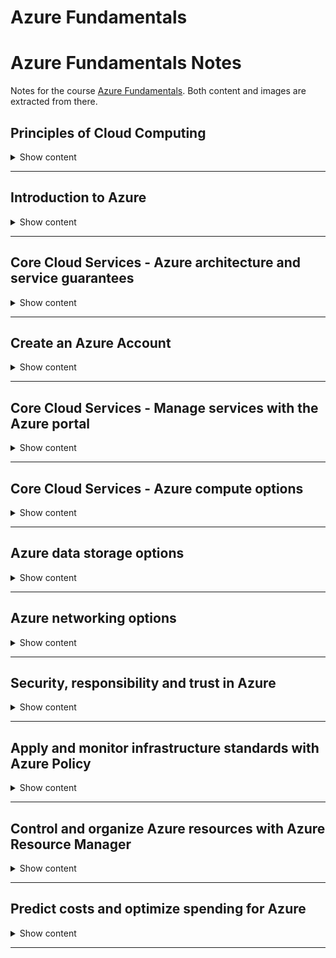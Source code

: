 # Azure Fundamentals

# Azure Fundamentals Notes

Notes for the course [Azure Fundamentals](https://docs.microsoft.com/en-us/learn/paths/azure-fundamentals/). Both content and images are extracted from there.

## Principles of Cloud Computing

<details>
<summary> 
Show content
</summary>
<p>

### Learning Objectives

* Common cloud computing services
* Benefits of cloud computing
* Cloud deployment model

### What is cloud computing?

It's a resource rental based on a pay per use approach, abstracting the hardware from the users.

### Cloud Computing Services

#### Compute Power

It is the processing capability offered by cloud-based servers. Depending on our needs, we can chose among three different options:

* **Virtual Machines (VM)**: You are provided the hardware and the OS, but have to control and maintain the rest of the software. This VM will run on a physical server based on a datacenter and overall resources will be shared with other VMs in an isolated and secure fashion.

* **Containers**: Such as Docker, offer an independent, consistent and isolated execution environment for applications. They do not require any OS - as they just contain the minimum dependencies to run the app - they are easy and fast to spin up, move to a different machine and scale.

* **Serverless Computing**: Is the ability to run an application without creating, configuring nor maintaining a server. By breaking the whole application into smaller pieces, we can define a workflow and a set of triggers to execute the different parts of the application.

As per **pricing**, with VMs and Containers, we pay for as long the server is up, eventhough the application is idle. With Serverless Computing though, you only pay for the processing time of each function.

![img](./assets/principles-of-cloud-computing/vm-vs-container-vs-serverless.png)

#### Storage

If you either need to store a file or use a database, cloud providers offer the possibility to scale the storage as per your needs.

#### Summary

As requirements vary among all the processes and services business needs to offer, cloud computing is a **flexible** and **cost-efficient** solution to both small or big companies.

### Benefits of Cloud Computing

* **Cost-Effective**: with a pay-as-you-go model you don't need to make huge upfronts investments to start offering your services. Moreover, you don't need to manage any kind of infrastructure, freeing people to focus on other tasks.

* **Scalable**: It's easy to increase / decrease the resources used either manually or automatically.
    * *Vertical Scaling* or *scaling up* can be used to increase the power of an existing machine.
    * *Horizontal Scaling* or *scaling out* adds more servers to function together as a unit.

* **Elastic**: Can automatically adapt to workload changes by adding or removing resources.

* **Current**: By removing the need of managing hardware and other IT tasks, you can focus on just building and deploying your apps.

* **Reliable**: As it offers backups, disaster recovery and data replication services to make sure that your data is always safe. If on top you follow redudancy on your architectures you can avoid single points of failure.

* **Global**: With datacenters all over the globe, you can have presence close to your customers and reduce response time.

* **Secure**: Offering policies, technologies and controls.

### Compliance terms and requirements

Cloud providers should also help when complying with regulations and standards such as GDPR.

### Economies of Scale

The ability to do things at a lower cost per unit when operating at a larger scale.

### Capital expenditure (CapEx) versus operational expenditure (OpEx)

* **Capital Expenditure (CapEx)**: Spending of money on physical infrastructure up front, and then deducting that expense from your tax bill over time. This is the example of on-premise servers, where one needs to pay for server, storage, network, backup, disaster recovery and general infrastructure costs for both software and hardware plus the technical personnel.

* **Operational Expenditure (OpEx)**: Spending money on services or products now and being billed for them now. With cloud computing we can access to more customized features as we're not sharing the same framework for everyone. Charges are scalable based on usage rather than having a fixed capacity and the billing can directly by focused to a user or organization level.

![img](./assets/principles-of-cloud-computing/capexvsopex.png)

### Cloud deployment models

A cloud deployment model defines where the data is stored and how customers interact with it.

* **Public Cloud**: No local hardware - everything runs on the cloud provider. It implies the following **advantadges**:
    * Scalability and agility, as you just rent more hardware when needing it.
    * Pay-as-you-go pricing: no CapEx.
    * No need for hardware maintenance.
    * Minimal technical knowledge to set up and use.

    However, there also are some **disadvantages**:
    * Maybe you are not able to manage the hardware as you'd want.
    * It's possible that some security requirements, policies or standards that cannot be met.
    * Unique business requirements - such as maintaining a legacy application - might be hard to meet.

* **Private Cloud**: You set up the whole datacenter, access policies and resources in the organization. This has some **advantages**:
    * You can configure it so that it's possible to maintain any legacy app.
    * Full control (and responsability) over security.
    * Easier to meet security, policy and standards.

    The **disadvantages** would be:
    * Initial CapEx costs.
    * Limited agility.
    * High IT skills.

* **Hybrid Cloud**: Combination of Public and Private clouds, which brings both worlds advantages which may be benefitial for some applications or configurations but also can end up being more expensive and hard to manage.

### Types of Cloud Services

* **IaaS**: Most flexible category, giving full control on the hardware that runs the app.
    > **Shared repsonsibility model**: Ensuring that a service is running is a shared responsibility between the cloud provider (in charge of the infrastructure) and the customer (who needs to set up the proper configurations).
    This is the usual scenario when migrating workloads - as you can mimic on-premise setup, testing and deployment for new apps and for storage, backup and recovery.

* **PaaS**: Provides an environment for building, testing and deploying software applications, where one does not need to care about the underlying infrastructure. It is useful as it brings a framework that developers can work upon and also for analytics or BI tasks.

* **SaaS**: Software hosted and managed for the customer, who acts as end user.

![img](./assets/principles-of-cloud-computing/responsibility.png)


### Knowledge Check

1. Which term from the list below would be viewed as benefits of using cloud services?

* Unpredictable costs
* Elasticity
* Local reach only

    <details>
    <summary> 
    Answer
    </summary>
    <p>
    Elasticity: Elasticity, Agility and Economies of scale are the correct answers, and would be seen as benefits that you can gain from using cloud services.
    </p>
    </details>


2. Suppose you have two types of applications: legacy applications that require specialized mainframe hardware and newer applications that can run on commodity hardware. Which cloud deployment model would be best for you?


* Public cloud
* Private cloud
* Hybrid cloud

    <details>
    <summary> 
    Answer
    </summary>
    <p>
    Hybrid cloud: A hybrid cloud is a public and private cloud combined. You can run your new applications on commodity hardware you rent from the public cloud and maintain your specialized mainframe hardware on-premises.
    </p>
    </details>

3. You're developing an application and want to focus on building, testing, and deploying. You don't want to worry about managing the underlying hardware or software. Which cloud service type is best for you?

* Infrastructure as a Service (IaaS)
* Platform as a Service (PaaS)
* Software as a Service (SaaS)


    <details>
    <summary> 
    Answer
    </summary>
    <p>
    Platform as a Service (PaaS): Platform as a Service is the best choice here because the PaaS services handle the IT management tasks for you, so you can focus on writing code.
    </p>
    </details>

</p>
</details>

---

## Introduction to Azure

<details>
<summary> 
Show content
</summary>
<p>

### Learning Objectives

* What Microsoft Azure is.
* Deploy and configure a web server.
* Learn how to scale up your server.
* Interact with the web server using Azure Cloud Shell.

### Tour of Azure services

Azure is Microsoft's cloud computing platform.

![img](./assets/introduction-to-azure/azure-services.png)

It offers a lot of services of different nature:

* **Compute**: helping in hosting applications and services.
* **Networking**: for linking resources and providing access to applications.
* Four main types of **storage**: Blob storage, File storage, Queue storage and Table storage (NoSQL store).
* **Mobile**: to create services for iOS, Android an Windows.
* **Databases** with global connectivity.
* Building and hosting **Web** applications.
* **IoT** data gathering and analysis.
* Analytics solutions for **Big Data**.
* **AI**: helping with creating and deploying ML models.
* **DevOps** services for building, testing and releasing your applications.

### Exercise - Create a website hosted in Azure

> In this section, it is useful to directly access Azure course and work with the given [sandbox](https://docs.microsoft.com/en-us/learn/modules/welcome-to-azure/4-exercise-create-website). It does not charge your subscription.

* **App Service**: HTTP-based service that enables you to build many types of web-based solutions without managing the infrastructure. With an App Service Plan we specify the compute resources and location for the web app.

* **Azure Marketplace**: Online store that hosts certified and optimized applications to run in Azure, for example Wordpress in an App Service.

### Exercise - Configure an App Service

> In this section, it is useful to directly access Azure course and work with the given [sandbox](https://docs.microsoft.com/en-us/learn/modules/welcome-to-azure/5-exercise-configure-app-service). It does not charge your subscription.

By looking at the performance graphs we can check if we need to perform any changes on the configuration of our app. When **scaling** a webb app, we could add network bandwidth, memory, storage or compute power.

> **Azure Advisor** and **Azure Cost Management** are two services that help you optimize cloud spend. You can use these services to identify where you're using more than you need, and then scale back to the capacity you're actually using.

Finally, notice that there are three categories of configurations plans to make it easier to define our setup for dev, prod or isolated workloads.

> **Isolated**:	This category is ideal for workloads that require advanced networking and fine-grained scaling.

### Exercise - Access an App Service using Azure Cloud Shell

> In this section, it is useful to directly access Azure course and work with the given [sandbox](https://docs.microsoft.com/en-us/learn/modules/welcome-to-azure/6-exercise-cloud-shell). It does not charge your subscription.

**Azure Cloud Shell** is a browser-based command-line experience for managing and developing Azure resources


### Knowledge Check

1. What is Azure?

* Microsoft's cloud computing platform, which provides compute power, storage, and services over the Internet using a pay-as-you-go pricing model.
* A single data center located in Redmond, Washington.
* A hosting environment specifically for virtual machines

    <details>
    <summary> 
    Answer
    </summary>
    <p>
    Microsoft's cloud computing platform, which provides compute power, storage, and services over the Internet using a pay-as-you-go pricing model: Azure provides raw compute power and storage, as well as services to help you explore new software paradigms such as intelligent bots and mixed reality. 
    </p>
    </details>


2. Which of the following is an example of an Azure application platform?

* Azure App Service
* Azure Load Balancer
* Azure Table Storage
* Azure Cache for Redis

    <details>
    <summary> 
    Answer
    </summary>
    <p>
    Azure App Service: Azure App Service is an HTTP-based service that enables you to build and host many types of web-based solutions without managing infrastructure. 
    </p>
    </details>

3. When should you scale out your deployment?

* When your application or service requires a more powerful CPU or more memory to run faster.
* When you need additional virtual machines to speed up your application.
* When you're using excess capacity that you don't need.

    <details>
    <summary> 
    Answer
    </summary>
    <p>
    When you need additional virtual machines to speed up your application: Scaling out means adding additional systems, such as virtual machines. For example, you might create many virtual machines configured in the same way and use a load balancer to distribute work across them. 
    </p>
    </details>


</p>
</details>

---

## Core Cloud Services - Azure architecture and service guarantees

<details>
<summary> 
Show content
</summary>
<p>

### Learning Objectives

* Physical infrastructure of Azure.
* Understand the service level agreements provided by Azure.
* Learn how to provide your own service level agreement for your apps.

### Datacenters and Regions

Cloud providers are built upon datacenters around the globe, where the physical hardware is located.

**Regions** are geographical areas on the planet containing +1 datacenter. This partition into regions gives flexibility to provide services which are close - and thus ensure lower latency - to the user.

### Geographies

Azure divides the world into **geographies** that are defined by geopolitical boundaries. Each geography preserve data residency and compliance needs required by those countries. Moreover, they are fault-tolerant to withstand complete region failure. We have the following geographies:

* Americas
* Europe
* Asia Pacific
* Middle East and Africa

Each region belongs to a single geography and has specific service availability, compliance, and data residency/sovereignty rules applied to it

### Availability Zones

To avoid single points of failure, cloud providers can help us create highly available applications through **Availability Zones**, which are separate datancenters within a region isolated from each other. If one zone goes down, the others keep working. The idea is that we can locate the resources in a zone and replicate in another.

There are two types of services that support AZs:
* Zonal Services: where the resource is pinned to a specific zone (e.g., a VM)
* Zone-redundant Services: where the platform automatically replicates services accross zones (e.g., zone-redundant storage or SQL databases)

### Region Pairs

Availability zones are created using 1+ datacenters, and there is a minimum of three zones within a single region. To ensure that services can still be provided even if two datacenters go down, Azure created Region Pairs.

Region Pairs are two region in the same geography but at least 300 miles away, which helps replicating resources accross the same geography and ensuring availabilty even in case of disaster. They are used to provide reliable services and data redudancy (geo-redundant).

### Service-Level Agreements

Formal documents called Service-Level Agreements (SLAs) capture the specific terms that define the performance standards that apply to Azure. These documents are specific for individual services and define what happens if a products fails to perform.

There are three key characteristics of SLAs:

* **Performance Targets**: such as uptime guarantees or connectivity rates.
* **Uptime and Connectivity Guarantees**: which usually specify from 99.9% performance target commitment to 99.999%.
* **Service Credits**: describing how Microsoft will respond if a service fails to perform its governing SLA's specification.

### Compose SLAs accross services

Combining SLAs from different services results in a *Composite SLA*. We can calculate this with probability calculus.

For example having a Web App (99.95%) that redirects trafic to either a DB (99.99%) or a Queue (99.9%) gives us:

* If the probability that both DB and queue are up is `1.0 − (0.0001 × 0.001) = 99.99999%`
* Then, the composite SLA ends up as

```bash
99.95 × 99.99999 = ~99.95%
```

### Improve your app reliability

*Application SLA* is the creation of your own SLA based on the workloads and services. We need to know our business requirements to provide a solution that best suits an overall SLA considering all components.

Although rare, we also need to plan for entire service disruption. Here we have important aspects such as **Resiliency**, the ability of a system to recover from failures and continue to function. High availability and disaster recovery are two crucial components of resiliency. Howeher, the higher availability we want our application to be, the more expensive it will get as it will require more resources. This will also make it more complex in the overall architecture.


### Knowledge Check

1. Deploying an app can be done directly to what level of physical granularity? 

* Region
* Datacenter
* Server rack

    <details>
    <summary> 
    Answer
    </summary>
    <p>
    Region: Azure organizes infrastructure around regions, which include multiple datacenters. You can pick the region you want resources deployed into. You can't select a specific datacenter or location within a datacenter.
    </p>
    </details>


2. To use Azure datacenters that are made available with power, cooling, and networking capabilities independent from other datacenters in a region, choose a region that supports _________?

* Geography distribution
* Service-Level Agreements (SLAs)
* Availability Zones

    <details>
    <summary> 
    Answer
    </summary>
    <p>
    Availability Zones: Availability Zones are datacenters set up to be an isolation boundary from others in the region, with their own power, cooling, and networking. If one zone in a region goes down, other Availability Zones in the region continue to work. 
    </p>
    </details>

3. Application availability refers to what?

* The service level agreement of the associated resource.
* Application support for an availability zone.
* The overall time that a system is functional and working.

    <details>
    <summary> 
    Answer
    </summary>
    <p>
    The time that a system is working is referred to as the application availability.
    </p>
    </details>


</p>
</details>

---

## Create an Azure Account

<details>
<summary> 
Show content
</summary>
<p>


### Accounts and subscriptions

An **Azure account** is an identity in either Azure Active Directory (Azure AD), or a directory that is trusted by Azure AD, such as a work or school organization. It holds information such as:

* Name, email, and contact preferences
* Billing information such as a credit card

You use an Azure account to sign in to the Azure website and administer or deploy services. Every Azure account is associated with one or more subscriptions.

An **Azure subscription** is a logical container used to provision resources in Azure and is associated with Azure AD.

There are four different subcription types:

* Free
* Pay-As-You-Go
* Enterprise Agreement
* Student

### When to use multiple Azure subscriptions

Sometimes it is useful to separate resources at a subcription level, as **billing** and **access control** happen at the subscription. We could use this to separate DEV and PROD environments for billing and security reasons or even to isolate some resources for compliance.

Also, note that one could also transfer a subscription from one billing account to another.

### Authenticate access with Azure Active Directory

Azure AD is a modern identity provider that supports multiple authentication protocols. It is partitioned into separate **tenants**, which are dedicated and isolated instances of the Azure Active Directory service, owned and managed by an organization. A tenant may have multiple subscriptions (in a trust relationship), but a subscription only belongs to one tenant.

![./assets/azure-account/4-azure-ad-tenant.png]

Notice that each Azure AD tenant has an account owner. This is the original Azure account that is responsible for billing. You can add additional users to the tenant, and even invite guests from other Azure AD tenants to access resources in subscriptions.

### Knowledge Check

1. Which of the following defines an Azure subscription correctly?

* Using Azure does not require a subscription
* All Azure subscriptions are always free
* An Azure subscription is a logical unit of Azure services that is linked to an Azure account
* An account cannot have more than one subscription


    <details>
    <summary> 
    Answer
    </summary>
    <p>
     An Azure subscription is a logical unit of Azure services that is linked to an Azure account: Using Azure requires an Azure subscription. Azure offer free and paid subscription options to suit different customer needs and requirements, and an account can have one or more subscriptions, with different billing models and access-management policies applied to each . A subscription provides authenticated and authorized access to Azure products and services, and allows you to provision resources.
    </p>
    </details>


2. True or False. Azure has free services you can use once you have an Azure subscription.

* True - there are several free services available.
* False - services are only free for the first 12 months.


    <details>
    <summary> 
    Answer
    </summary>
    <p>
     True: Azure has several free services you can use including Azure App Services, Functions, and Azure Kubernetes containers.
    </p>
    </details>

3. Billing in Azure is ______________

* Annually for each Azure account based on usage.
* Monthly for each Azure subscription based on usage.
* Monthly for each Azure account based on usage.
* Daily for each Azure subscription based on usage.


    <details>
    <summary> 
    Answer
    </summary>
    <p>
    Billing is performed monthly for each subscription in the account, based on the resource usage.
    </p>
    </details>

</p>
</details>

---

## Core Cloud Services - Manage services with the Azure portal

<details>
<summary> 
Show content
</summary>
<p>

### Azure management options

There is a broad selection of tools that can be used to configure and manage Azure.


* **Azure portal** for interacting with Azure via a Graphical User Interface (GUI). It uses a **blades model** for navigation, where a blade is a slide-out panel containing the UI for a single level in a navigation sequence. The initial dashboard can be configured with a tile system to show the resources or metrics that the user is interested in the most. Dashboards can be created, cloned or deleted and configured using the *dashboard.json* file.
* **Azure PowerShell** and Azure Command-Line Interface (CLI) for command line and automation-based interactions with Azure.
* **Azure Cloud Shell** for a web-based command-line interface.
* **Azure mobile app** for monitoring and managing your resources from your mobile device.

Moreover, it is good to know that one can use preview resources (by searching for "preview") and get notified about General Availability (GA) releases in the "What's new" link.

### Knowledge Check

1. An Azure dashboard is stored as which type of file?

* XML
* JSON
* PNG

    <details>
    <summary> 
    Answer
    </summary>
    <p>
    Azure dashboards are stored as JSON files, which allow them to be uploaded and downloaded to share with other members of the Azure directory.
    </p>
    </details>

2. Azure Advisor provides advice on which of these topics:

* Creating an Azure account
* Best practices and security for your services
* Using the Azure portal effectively

    <details>
    <summary> 
    Answer
    </summary>
    <p>
    Azure Advisor is a free service built into Azure that provides recommendations on high availability, security, performance, and cost.
    </p>
    </details>


3. True or false: Azure Cloud Shell is an interactive, browser-accessible shell for managing Azure resources?

* True
* False

    <details>
    <summary> 
    Answer
    </summary>
    <p>
    Azure Cloud Shell is an interactive shell for managing Azure resources. You can control and administer all of your Azure resources in the current subscription through a command-line interface built right into the portal.
    </p>
    </details>


</p>
</details>

---

## Core Cloud Services - Azure compute options

<details>
<summary> 
Show content
</summary>
<p>

### Learning Objectives

* Identify compute options in Azure.
* Select compute options that are appropriate for your business.

### Essential Azure compute concepts

Azure compute is an on-demand computing service for running cloud-based applications in the form of:

* **Virtual Machines**: software emulations of physical computers. They include a virtual processor, memory, storage and networking resources. They need to run on an OS.
* **Containers**: virtualization environment for running applications. They do not need any OS, instead they just include the minimum necessary dependencies to run the application and use the existing host OS running the container.
* **App Service**: PaaS offering in Azure designes to host web-oriented applications.
* **Serverless Computing**: is a cloud-hosted execution environment that runs your code but abstracts the underlying hosting environment.

### Explore Azure Virtual Machines

They are a useful choice when we need
* Total control over the operating system (OS)
* The ability to run custom software, or
* To use custom hosting configurations

Some use examples could be during testing and development, when running applications in the cloud without the need of creating the infrastructure, when extending your datacenter to the cloud or during disaster recovery to being able to run business critical applications.

Moreover, when migrating to the cloud, you could use a full IaaS approach to "lift and shift" your applications, copying your physical server configurations.

#### Scaling VMs

Grouping VMs together can bring the benefits of high availability, scalability and redundancy:
* **Availability sets**: logical grouping of two or more VMs to keep applications up during maintenance. This could mean that some patches or upgrades needed to be done on the machine (planned maintenance) or due to hardware failure in the datacenter (unplanned maintenance). The group of VMs that share common hardware are in the same *fault domain* - rack of servers.

    With an availability set you get up to three fault domains that each have a server rack with dedicated power and network resources and five logical update domains, which indicate the group of VMs that are being rebooted / patched at the same time.

    ![img](./assets/azure-compute-options/availability-sets.png)

* **Scale sets**: let you create and manage a group of identical, load balanced VMs in order to provide high availability apps and increase / decrease the number of VMs depending on demand.

* **Azure Batch**: enables large-scale job scheduling and compute management with the ability to scale to tens, hundreds or thousands of VMs. Batch starts a pool of VMs, installs applications and staging data, runs the jobs, identifies failures and requeues works, scales down the pool as work completes.

### Explore Containers in Azure

Azure supports Docker containers. There are several ways to manage containers in Azure:

* **Azure Container Instances (ACI)**: PaaS offering that allows to upload the containers and execute them directly with automatic elastic scale.
* **Azure Kubernetes Service (AKS)**: Complete orchestration service (automating, managing and interacting) for containers with distributes architectures with multiple containers.

Containers are often used to create solutions using a **microservice architecture**. This architecture is where you break solutions into smaller, independent pieces, which allows to scale and upgrade the differents parts independently.

### Explore Azure App Service

PaaS service that allows you to focus on the website and API logic while Azure handles the infrastructure to run and scale your web applications. You pay for the resources used by processing depending on the App Service Plan chosen, which determines how much hardware is devoted to your host.

There are different types of web apps:

* **Web Apps**: which supports web app hosting.
* **API Apps**: you can build REAS-based Web APIs with Swagger support and the ability to package and publish your API in the Azure Marketplace.
* **Web Jobs**: allow you to run a program or scripts in the same context as a web app,API app or mobile app. They can be scheduled or run by a trigger.
* **Mobile app back-ends**: lets one quickly build the backend for iOS or Android apps. You can store mobile app data in cloud DBs, authenticate customers, send push notifications and execute custom backend logic.

### Explore Serverless computing in Azure

Serverless computing encompasses three ideas:
* **Abstraction of servers**: where you simply deploy your code which then runs with high availability.
* **Event-driven scale**: Which is an excellent fit for workloads that respond to events. The platform automatically scales. Events can be defined by a variety of triggers.
* **Micro-billing**: Where you pay only for the time that your code is running.

Azure has two implementations of serverless compute:

* **Azure Functions**: which can execute code in almost any modern language. Furthermore, Azure Functions can be either stateless (the default) where they behave as if they're restarted every time they respond to an event), or stateful (called "Durable Functions") where a context is passed through the function to track prior activity.
* **Azure Logic Apps**: which execute workflows designed to automate business scenarios based on an event. They can be defined via UI or JSON files. While Azure Functions can run locally, Logic Apps only run in the cloud.

### Kwnowledge Check


1. Suppose you have an existing application running locally on your own server. You need additional capacity but prefer to move to Azure instead of buying upgraded on-premises hardware. Which compute option would likely give you the quickest route to getting your application running in Azure?

* Serverless computing
* Containers
* Virtual machines


    <details>
    <summary> 
    Answer
    </summary>
    <p>
    You have full control over the VM setup, so you can configure it to match your on-premises server. This control will allow your existing application to run on the Azure VM with little or no change.
    </p>
    </details>

2. Imagine that you work on a photo-sharing application that runs on millions of mobile devices. Demand is unpredictable because you see a spike in usage whenever a locally or nationally significant event occurs. Which Azure compute resource is the best match for this workload?

* Serverless computing
* Containers
* Virtual machines

    <details>
    <summary> 
    Answer
    </summary>
    <p>
    The photo-sharing app is event driven and needs to handle unpredictable demand. Serverless computing is a good fit for this situation because it is event-based and can scale instantly to process spikes in traffic. It should also be a cost-effective choice because you will pay for compute time only when processing user data.
    </p>
    </details>


3. The compute options give you different levels of control over the configuration of the environment in which your application runs. Which of the following lists the compute options in order from "most control" to "least control"?

* Serverless computing, containers, virtual machines
* Containers, serverless computing, virtual machines
* Virtual machines, containers, serverless computing


    <details>
    <summary> 
    Answer
    </summary>
    <p>
    Virtual machines give you full control over the environment. Containers give you limited control. Serverless computing does not allow you to do any infrastructure configuration.
    </p>
    </details>

</p>
</details>

---

## Azure data storage options

<details>
<summary> 
Show content
</summary>
<p>

### Learning Objectives

* Survey the data storage options in Azure
* Discover how Azure data storage can meet your business demands
* Compare Azure data storage with on-premises storage

### Benefits of using Azure to store data

* **Automated backup and recovery**: mitigating the risk of losing data.
* **Replication across the globe**: protecting your data.
* **Support for data analytics**
* **Encryption capabilities**: making it secure. You also have control over who can access the data.
* **Multiple data types**: for both relational and NoSQL.
* **Data storage in virtual disks**: with up to 8TB capacity per disk.
* **Storage Tiers**: to prioritize access to data based on frequently used vs. rarely used information.

### Types of Data

* **Structured data**: data that adhers to a schema so all of it has the same fields or properties. Also known as relational data.
* **Semi-structured data**: which does not neatly fit into tables, rows and columns. Uses *keys* to organize and provide a hierarchy. Also known as non-relational or NoSQL data.
* **Unstructured data**: No structure means no restrictions. For example, a blob can hold a PDF, JPG, JSON, video...

### How Azure data storage can meet your business storage needs

* **Azure SQL**: As a Database as a Service (DaaS), it gives the latest stable SQL server engine in a high performance, reliable, fully managed and secure way.
* **Azure Cosmos DB**: Distributed database service which supports schema-less data. This means that it supports applications with changing data.
* **Azure Blob Storage**: It is unstructured, so no restrictions applied. Blobs are scalable and it's easy to rowk with blobs with applications. They can manage thousands of simultaneous uploads and massive amounts of data.
* **Azure Data Lake Storage**: Large repository hosting both structured and unstructured data which allows to perform analytics on the data. Combines the scalability and cost benefits of object storage with the reliability and performance of the Big Data file system capabilities.
* **Azure Files**: Offers fully managed file shares in the cloud that are accessible via the industry standard Server Message Block (SMB) protocol. Machines can mount these to have access to the data.
* **Azure Queue**: Service for storing large numbers of message. It also can be used to help build flexible applications and separate functions for better durability across large workloads and provides asynchronous message queueing for communication between application components.
* **Disk Storage**: Disk storage provides disks for virtual machines, applications, and other services to access and use as they need, similar to how they would in on-premises scenarios.
* **Storage Tiers**: Azure offers three storage tiers for blob object storage:
    * Hot storage tier: optimized for storing data that is accessed frequently.
    * Cool storage tier: optimized for data that are infrequently accessed and stored for at least 30 days.
    * Archive storage tier: for data that are rarely accessed and stored for at least 180 days with flexible latency requirements.
* **Encryption and replication**: Azure provides security and high availability to your data through encryption and replication features:
    * Encryption for storage services: We can choose between SSE (Azure Storage Service Encryption) which encrypts data before writing and decrypts when reading transparently to the user or Client-side encryption, where the data is already encrypted by the client libraries.
    * Replication for storage availability: ensuring that data is durable and available.

### Comparison between Azure data storage and on-premises storage

Storing data in the cloud gives the following benefits vs. on prem solutions:

* **Cost effectiveness**: as we don't need an upfront expense and just pay-as-you-go.
* **Reliability**: Azure data storage provides data backup, load balancing, disaster recovery, and data replication as services to ensure data safety and high availability without as much investment as in on premise.
* **Multiple storage** types depending on your needs.
* The **agility** to change the technologies used.

### Kwnowledge Check


1. Suppose you work at a startup with limited funding. Why might you prefer Azure data storage over an on-premises solution?

* To ensure you run on a specific brand of hardware, which will let you form a marketing partnership with that hardware vendor.
* The Azure pay-as-you-go billing model lets you avoid buying expensive hardware.
* To get exact control over the location of your data store.

    <details>
    <summary> 
    Answer
    </summary>
    <p>
    The Azure pay-as-you-go billing model lets you avoid buying expensive hardware: There are no large, up-front capital expenditures (CapEx) with Azure. You pay monthly for only the services you use (OpEx).
    </p>
    </details>

2. Which of the following situations would yield the most benefits from relocating an on-premises data store to Azure?

* Unpredictable storage demand that increases and decreases multiple times throughout the year.
* Long-term, steady growth in storage demand.
* Consistent, unchanging storage demand.

    <details>
    <summary> 
    Answer
    </summary>
    <p>
    Unpredictable storage demand that increases and decreases multiple times throughout the year: Azure data storage is flexible. You can quickly and easily add or remove capacity. You can increase performance to handle spikes in load or decrease performance to reduce costs. In all cases, you pay for only what you use.
    </p>
    </details>


3. A newly released mobile app using Azure data storage has just been mentioned by a celebrity on social media, seeing a huge spike in user volume. To meet the unexpected new user demand, what feature of pay-as-you-go storage will be most beneficial?

* The ability to provision and deploy new infrastructure quickly
* The ability to predict the service costs in advance
* The ability to meet compliance requirements for data storage

    <details>
    <summary> 
    Answer
    </summary>
    <p>
    The ability to provision and deploy new infrastructure quickly: As the user demand increases, the agility to deploy new servers or services as needed can help scale to meet the increased user load.
    </p>
    </details>

</p>
</details>

---

## Azure networking options

<details>
<summary> 
Show content
</summary>
<p>

### Learning Objectives

* How an Azure virtual network provides secure network communication among resources such as virtual machines and other networks
* What high availability and resiliency mean and how Azure Load Balancer can increase resiliency within a single geographic region
* What latency is and how Traffic Manager helps reduce network latency and provides resiliency across geographic locations

### Deploy your site to Azure

#### Using an N-tier architecture

This approach divides an application into two or more logial tiers. A higher tier can access services from a lower tier, but a lower tier should never access a higher tier. It allows for reusability of the different pieces and simplifies maintenance.

A *three-tier* architecture is often used in web applications:

![img](./assets/azure-networking/three-tier.png)

This also allows for fine-grained securization of the different pieces with inbound rules.

#### Your e-commerce site running on Azure

Let's break down some definitions:

* **Region**: one or more Azure datacenters within a specific geographic location.
* **Virtual Network**: logically isolated network on Azure, allowing resources to securely communicate with each other, to the internet and on-premise networks. A virtual network is scoped to a single region, but multiple networks from different regions can be connected together by peering.
* **Subnets** are an internal logical organization of a virtual network so that you can organize and secure your resources in discrete sections.
* **Network Security Group** or NSG allows or denies inbound network traffic to your Azure resources. It can be seen as a cloud-level firewall.


### Scale with Azure Load Balancer

* **Availability** refers to how long your service is up and running without interruption. **High Availability** refers to a service that is up and running for a long period of time.
* **Resiliency** refers to a system's ability to stay operational during abnormal conditions such as natural disasters, maintenance (planned or unplanned), spikes in traffic and malicious threads.
* **Load Balancer** distributes traffic evenly among each system in a pool in order to achieve high availability and resiliency.
* **Azure Application Gateway** is a load balancer designed for web applications. It uses Load Balancer at the transport level (TCP) and applies sophisticated URL-based routing rules to support several advanced scenarios. The image below shows an application layer (OSI layer 7) load balancing, as it understands HTTP messages.

![img](./assets/azure-networking/appgateway.png)

    Some benefits of using an App Gateway over a LB are:
    * Cookie affinity, when you want to keep a user session on the same backend server.
    * SSL termination: pass uncrypted traffic to the backend. It also support full end-to-end encryption if you need it.
    * Web application firewall, as it supports a sophisticated firewall (WAF).
    * URL rule-based routes: allows you to route traffic based on URL patterns, source IP address and port to destination IP address and port. This is helpful when setting up a content delivery network.
    * Rewrite HTTP headers to add or remove information of outbound HTTP headers.

* A **content delivery network** (CDN) is a distributed network of servers that can efficiently deliver web content to users. It is useful to get content to users in their local region to minimize latency.

* **DNS** or Domain Name System is a way to map user-friendly names to their IP addresses.

### Reduce latency with Azure Traffic Manager

**Latency** is the time it takes for data to travel over the network (in ms). Contrary, **bandwidth** refers to the amount of data that can fir on the connection. One of the biggest factors affecting latency is distance.

Thus, one way to reduce latency is to provide different copies of a Web App in different regions and then use **Azure Traffic Manager** to route users to the closest endpoint. It uses the DNS server that's closer to the user.

![img](./assets/azure-networking/traffic-manager.png)

You could even connect Traffic Manager to an existing on-premise network.


### Knowledge Check

1. What is an Azure region?

* One or more Azure data centers within a specific geographical location.
* A way of breaking networks into smaller networks.
* Firewall rules which define the flow of traffic in and out of Azure.

    <details>
    <summary> 
    Answer
    </summary>
    <p>
    ne or more Azure data centers within a specific geographical location.: Azure regions help you deliver your apps and services closest to your users. West US and North Europe are examples.
    </p>
    </details>

2. Which of the following is true about virtual networks?

* You configure virtual networks through software.
* A virtual network accepts network traffic on all ports. You configure the firewall through virtual machines.
* Virtual networks are always reachable from the internet.

    <details>
    <summary> 
    Answer
    </summary>
    <p>
    You configure virtual networks through software: Software enables you to treat a virtual network just like your own network. Azure maintains the physical hardware for you.
    </p>
    </details>

3. Which is true about Azure Load Balancer?

* You must use Azure Load Balancer if you want to distribute traffic among your virtual machines running in Azure.
* Azure Load Balancer works with internet-facing traffic only.
* Azure Load Balancer distributes traffic among similar systems, making your services more highly available.

    <details>
    <summary> 
    Answer
    </summary>
    <p>
    Azure Load Balancer distributes traffic among similar systems, making your services more highly available: If one system is unavailable, Azure Load Balancer stops sending traffic to it. It then directs traffic to one of the responsive servers.
    </p>
    </details>

4. What is network latency?

* The amount of data that can fit on the connection.
* The distance data must travel to reach its destination.
* The time it takes for data to travel over the network.

    <details>
    <summary> 
    Answer
    </summary>
    <p>
    Latency measures the time it takes for data to reach its destination. Latency is typically measured in milliseconds.
    </p>
    </details>

5. How does Azure Traffic Manager reduce latency?

* It chooses only the fastest networks between endpoints.
* It chooses the endpoint that's closest to the user's DNS server.
* It caches content, similar to how content delivery networks work.

    <details>
    <summary> 
    Answer
    </summary>
    <p>
    Choosing the server that's closest to the user is a good way to reduce latency.
    </p>
    </details>

</p>
</details>

---

## Security, responsibility and trust in Azure 

<details>
<summary> 
Show content
</summary>
<p>

### Learning Objectives


* Security responsibility is shared with Azure
* Identity management provides protection, even outside your network
* Encryption capabilities built into Azure can protect your data
* To protect your network and virtual networks

### Cloud security is a shared responsibility

* In IaaS, you are responsible of patching and securing the OS, software and network.
* In PaaS, you need to secure your application but not the infrastructure.
* With SaaS, almost everything is outsourced.

However, you are always responsible for __data, endpoints, accounts and access management__.

#### A layered approach to security

Defense in depth is a strategy that employs a series of mechanisms to slow the advance of an attack aimed at acquiring unauthorized access to information. After a layer is breached, the next is already in place to prevent further exposure. This way there is not just a single layer of protection.

![img](./assets/azure-security/defense_in_depth_layers_small.png)

* **Data**: Attackers usually are after data. It's the user's responsibility to control data access and security.
* **Application**: Development teams must ensure app security and avoid vulnerabilities.
* **Compute**: Secure access to VMs and implement endpoint protection.
* **Networking**: Secure the resources communication.
* **Perimeter**: Protect from network-based attacks such as DDoS. Use firewalls to identify and alert on malicious attacks.
* **Identify and access**: ensure identities are secure and grant access only to what is needed.
* **Physical Security**: Physical buildings and access control.

### Get tips from Azure Security Center

Is a monitoring service that provides threat protection across all of your services both in Azure, and on-premises, which continuously monitors services and resources and provides security recommendations. Has both free and standard tiers.

#### Usage Scenarios

1. You can use Security Center for incident response to detect (first indication of event investigation), asses (initial analysis to obtain information about the suspicious activity) and diagnose (to conduct a technical investigation and identify containment, mitigation and workaround strategies).
1. Use Security Center recommendations to enhance security by configuring security policies, which define a set og controls to specified subscriptions or resource groups.

### Identity and access

* **Authentication** is the process of establishing the identity of a person or service looking to access a resource.
* **Authorization** is the process of establishing what level of access an authenticated person or service has.

#### What is Azure Active Directory?

Azure AD is a cloud-based identity service. It provides services such as

* **Authentication** to identify access to applications and resources.
* **Single-Sign-On** (SSO), which enables users to remember only one ID and password accross multiple applications.
* **Application Management**, where you can manage your cloud and on-premise apps using Azure AD Application Proxy.
* **Business to business (B2B) Identity services**: Manage your guest users and external partners while maintaining control over your own corporate data Business-to-Customer (B2C) identity services.
* **Device Management**. Manage how your cloud or on-premises devices access your corporate data.

#### Multi-factor authentication

MFA provides addictional security for your identities by requiring two or more elements for full authentication. These elements fall into three categories:
* Something you know - password or the answer to a security question.
* Something you posses - mobile app that receives a notification or token.
* Something you are - biometric property.

#### Providing identities to services

Usually, and against best practices, services credentials are embedded into not securized configuration files, which is a risk to exposure. Azure AD addresses this problem through two methods: service principals and managed identities for Azure services.

* An **Identity** is just a thing that can be authenticated, such as users, applications or servers.
* A **Principal** is an identity acting with certain roles or claims (such as `sudo`).
* A **Service Principal** is an identity that is used by a service or applications. Like other identities, it can be assigned roles.

Creating Service Principals can be tedious. That's why Managed identites for Azure services are much easier and will do most of the work for you. A managed identity can be instantly created for any service supporting it, which automatically creates an account on AD and the infrastructure will automatically take care of authenticating the service and managing the account.

#### Role-based access control

Roles are sets of permissions, like "Read-only" or "Contributor", that users can be granted to access an Azure service instance. Roles can be assigned at different levels and can be inherited:

Management Group > Subcription > Resource Group > Resource

#### Privileged Identity Management

It is an additional paid-on offering that provides oversight of role assignments, self-service and just-in-time role activiation and Azure AD and resources access reviews.

### Encryption

Encryption is the process of making data unreadable and unusable to unauthorized viewers.

* **Symmetric Encryption** uses the same key to encrypt and decrypt data.
* **Asymmetric Encryption** uses a public key and private key pair, for example in SSH connections.

Encryption is approached in two ways:

* **Encryption at rest**: stored data is encrypted (in a disk or db), which makes the data unreadable without the keys and secrets to decrypt it.
* **Encryption in transit**, such as HTTPS, ensures that data is safe while traveling from one location to another. This gives protection to outside observers.

#### Encryption on Azure

* **Azure Storage Service Encryption** encrypts data at rest.
* **Azure Disk Encryption** helps encrypt VMs disks.
* **Transparent data encryption (TDE)** protects data in Azure SQL databases and Data Warehouses. It uses a symmetric encryption key.

Moreover, we need to makesure that keys themselves are secure. For this, Azure bring **Azure Key Vault**, which helps to manage both keys and secrets which are accessible via API. Also, it makes it easier to manage certificates (SSL/TSL) and sotre secrets backed by hardware security models (HSMs).

Some of the benefits of Azure KV are that you are centralizing application secrets which helps to control their distribution; secrets and keys are secure and you can monitor access and use; simplified administration of application secrets and is a service tightly integrated with other Azure services.

### Overview of Azure certificates

Transport Layer Security (TLS) is the basis for encryption of website data in transit. These certificates, though, have a lifecycle and require administration.

#### Types of certificates

* **Service Certificates** used for cloud services and enable secure communication and from the service. They can be managed separately from the service itself.
* **Management Certificates** are used for authenticating with the management API. They can be used to automate configuration and deployment of various Azure services. These are not directly related to any cloud service.

All of these certificates can be stored in Azure Key Vault as any other secret.

### Protect your network

A common theme is an emphasis of a layered approach to security.

A **firewall** is a service that grants server access based on the originating IP of the request. To provide inbound protection at the perimeter one can use:
* **Azure Firewall** which protects Azure Virtual Network resources.
* **Azure Application Gateway** which is a Load Balancer with a Web Application Firewall included. This protects from common, known vulnerabilities in websites. It is specifically designed to protect HTTP traffic.
* **Network virtual appliances (NVAs)** are ideal for non-HTTP services. Similar to hardware firewall appliances.

#### Stopping Distributed Denial of Service (DDos) attacks

These attacks attemp to overwhelm a network resources by sending requests. Azure uses the scale and elasticity of Microsoft's global network to mitigate DDoS attacks.

#### Controlling the traffic inside your virtual network

Network Security Groups allow you to filter network traffic to and from Azure resources in an Azure virtual network. They can contain multiple inbound and outbound rules to filter traffic. You can even totally remove public internet access to some resources.

VPN (Virtual Private Network) can be used to integrate on-premises network with Azure networks with secure communication. One could even use Azure **ExpressRoute** to connect cloud services over a private circuit instead of the public internet.

### Protect your shared documents

Microsoft Azure Information Protection (sometimes referred to as AIP) is a cloud-based solution that helps organizations classify and optionally protect documents and emails by applying labels.

### Azure Advanced Threat Protection

Azure Advanced Threat Protection (Azure ATP) is a cloud-based security solution that identifies, detects, and helps you investigate advanced threats, compromised identities,and malicious insider actions directed at your organization. Azure ATP is available as part of the Enterprise Mobility + Security E5 suite (EMS E5) and as a standalone license.

### Understand Security Considerations for Application Lifecycle Management Solutions

The Microsoft Security Development Lifecycle (SDL) introduces security and privacy considerations throughout all phases of the development process. It helps developers build highly secure software, address security compliance requirements, and reduce development costs. There are important security practices that should be followed:

* **Provide training**, as security is everyone's job.
* **Define security Requirements** including legal and industry requirements, internal standards and coding best practices.
* **Define metrics and compliance reporting** to ensure a minimum level of security quality.
* **Perform threat modeling** in environment with a meaningful security risk.
* **Emable design requirements** to help engineers implement more secure features.
* **Define and use cryptography standards** to ensure that all data is secure from unintended disclosure and alteration.
* **Manage security risks from using third-party components**, as they can be a possible vulnerability.
* Define a list of **Approved tools**.
* **Perform Static Analysis Security Testing** to test code before compilation.
* **Perform Dynamic Analysis Security Testing** to test the final packaged software.
* **Perform penetration testing** simulating the actions of a hacker.
* **Establish a standard incident response process** to address how to answer to new threats.

### Knowledge Check

1. Cloud security is a shared responsibility between you and your cloud provider. Which category of cloud services requires the greatest security effort on your part?

* Infrastructure as a service (IaaS)
* Platform as a service (PaaS)
* Software as a service (SaaS)

    <details>
    <summary> 
    Answer
    </summary>
    <p>
    IaaS: At this level, the cloud provider provides physical security to compute resources. However, it's your responsibility to patch and secure your operating systems and software, as well as configure your network to be secure.
    </p>
    </details>

1. Which of these helps you most easily disable an account when an employee leaves your company?

* Enforce multi-factor authentication (MFA)
* Monitor sign-on attempts
* Use single sign-on (SSO)

    <details>
    <summary> 
    Answer
    </summary>
    <p>
    SSO centralizes user identity, so you can disable an inactive account in a single step.
    </p>
    </details>

1. Which of these is the strongest way to protect sensitive customer data?

* Encrypt data as it sits in your database
* Encrypt data as it travels over the network
* Encrypt data both as it sits in your database and as it travels over the network

    <details>
    <summary> 
    Answer
    </summary>
    <p>
    Encrypting your data at all times, both as it sits in your database and as it travels over the network, minimizes the opportunity for an attacker to access your data in plain text.
    </p>
    </details>

1. There has been an attack on your public-facing website, and the application's resources have been overwhelmed and exhausted, and are now unavailable to users. What service should you use to prevent this type of attack?

* DDoS protection
* Azure Firewall
* Network Security Group
* Application Gateway

    <details>
    <summary> 
    Answer
    </summary>
    <p>
    DDoS protection is the correct answer, because it will help prevent DDoS attacks.
    </p>
    </details>

1. You want to store certificates in Azure to centrally manage them for your services. Which Azure service should you use?

* AIP
* Azure AD
* Azure Key Vault
* Azure ATP

    <details>
    <summary> 
    Answer
    </summary>
    <p>
    Azure Key Vault is the correct answer, because it is a centralized cloud service for storing application secrets, referred to as a secret store.
    </p>
    </details>


</p>
</details>

---

## Apply and monitor infrastructure standards with Azure Policy

<details>
<summary> 
Show content
</summary>
<p>

### Learning Objectives

* Apply policies to control and audit resource creation
* Learn how role-based security can fine-tune access to your resources
* Understand Microsoft's policies and privacy guarantees
* Learn how to monitor your resources

### Define IT compliance with Azure Policy

Your **policies** will enforce your rules for created resources, so your infrastructure stays compliant with your corporate standards, cost requirements, and service-level agreements (SLAs) you have with your customers.

**Azure Policy** is an Azure service you use to create, assign and, manage policies. This service evaluates resources looking for noncompliance with assigned policies.

> Azure Policies vs. RBAC: RBAC (role based access control) focuses on user actions at different scopes. Azure Policy focuses on resource properties during deployment and for already existing resources. It is a default-allow-and-explicit-deny system.

#### Creating a policy

To create a policy you need to

* Create a policy definition: it expresses what to evaluate and what action to take. For example, ensure all public websites are secured with HTTPS. A policy definition is represented as a JSON file. This can be done via Azure portal or Powershell.
* Assign a definition to a scope of resources. The policy will then need to be assigned to a resource orgroup of resources (with child inheritance). This can be done by using Azure portal, Powershell or Azure CLI.
* View policy evaulation results: it can allow a resource to be created even if it doesn't pass validation.

Then, in the Policy resource in the portal we can check for non compliant resources.

> OBS: Requests to create or update a resource through Azure Resource Manager are evaluated by Azure Policy first, evaluating all of them against each definition.

### Organize policy with initiatives

An initiative definition is a set or group of policy definitions to help track your compliance state for a larger goal. They are also assigned to a specific scope.

### Enterprise governance management

Access management occurs at the Azure subscription level. This allows an organization to configure each division of the company in a specific fashion based on their responsibilities and requirements.

Azure Management Groups are containers for managing access, policies, and compliance across multiple Azure subscriptions with child inheritance.

### Define standard resources with Azure Blueprints

**Azure Blueprints** enables cloud architects and central information technology groups to define a repeatable set of Azure resources that implements and adheres to an organization's standards, patterns, and requirements. It is adeclarative way to orchestrate the deployment of resource templates and artifacts.

It is based on defining "What should be deployed" and then keeping an audit of "what was deployed".

#### How is it different from Resource Manager templates?

The Azure Blueprints service is designed to help with environment setup. On the other hand, ARM templates are just a definition of resources that we may want to deploy that does not exist natively in Azure. Each blueprint can consist of zero or more ARM template artifacts.

#### How it's different from Azure Policy

A blueprint is a package of sets of standards, which can include policies in it. Policies are just used to audit and control resource usage.

### Explore your service compliance with Compliance Manager

Governing your own resources and how they are used is only part of the solution when using a cloud provider. You also have to understand how the provider manages the underlying resources you are building on. We have full transparency with four sources:

* **Microsoft Privacy Statement**: explains what personal data Microsoft processes, how Microsoft processes it, and for what purposes.
* **Microsoft Trust Center**: website resource containing information and details about how Microsoft implements and supports security, privacy, compliance, and transparency in all Microsoft cloud products and services. It includes information such as recommended resources, organizational roles and direct guidance, if needed.
* **Service Trust Portal**: hosts the Compliance Manager service, and is the Microsoft public site for publishing audit reports and other compliance-related information relevant to Microsoft’s cloud services. It helps your organization maintain track and compliance with standards such as ISO or GDPR, access Microsoft's audit reports, compliance guides and trust documents.
* **Compliance Manager**: dashboard that provides a summary of your data protection and compliance stature and recommendations for improvement.

### Monitor your service health

Azure provides two primary services to monitor the health of your apps and resources.

* **Azure Monitor**: helps you understand how your applications are performing and proactively identifies issues affecting them and the resources they depend on. It gets and analyzes data from your resources. Some of the data sources are Activity Logs of your applications, Event Logs, Application Insights, Azure monitor for containers or VMs... Moreover, it proactively notifies of critical conditions using **Alerts**. These can be configured based on metrics to have almost real-time responses. Also, Azure Monitor uses **Autoscale** to make sure that you always have enough resources to run your applications based on your rules and metrics. All of this information can be integrated with visualization tools.

* **Azure Service Health**: suite of experiences that provide personalized guidance and support when issues with Azure services affect you. It is composed of the following views:
    * Azure status provides a global view of the health state of Azure services.
    * Service Health gives a customizable dashboard that tracks the state of your Azure services in the regions where you use them.
    * Resource Health helps you diagnose and obtain support when a service issue affects your resources. It helps you understand if an SLA was violated.


### ### Knowledge Check

1. True or false: You can download published audit reports and other compliance-related information related to Microsoft’s cloud service from the Service Trust Portal

* True
* False

    <details>
    <summary> 
    Answer
    </summary>
    <p>
    True: You can download published audit reports and other compliance-related information related to Microsoft’s cloud service from the Service Trust Portal.
    </p>
    </details>

1. Which Azure service allows you to configure fine-grained access management for Azure resources, enabling you to grant users only the rights they need to perform their jobs?

* Locks
* Policy
* Initiatives
* Role-based Access Control

    <details>
    <summary> 
    Answer
    </summary>
    <p>
    Role-based access control (RBAC) provides fine-grained access management for Azure resources, enabling you to grant users only the rights they need to perform their jobs. RBAC is provided at no additional cost to all Azure subscriber.
    </p>
    </details>

1. Which Azure service allows you to create, assign, and, manage policies to enforce different rules and effects over your resources and stay compliant with your corporate standards and service-level agreements (SLAs)?

* Azure Policy
* Azure Blueprints
* Azure Security Center
* Role-based Access Control

    <details>
    <summary> 
    Answer
    </summary>
    <p>
    Azure Policy is a service in Azure that you use to create, assign, and, manage policies. These policies enforce different rules and effects over your resources, so those resources stay compliant with your corporate standards and service-level agreements (SLAs).
    </p>
    </details>

1. Which of the following services provides up-to-date status information about the health of Azure services?

* Compliance Manager
* Azure Monitor
* Service Trust Portal
* Azure Service Health

    <details>
    <summary> 
    Answer
    </summary>
    <p>
    Azure Service Health is the correct answer, because it provides you with a global view of the health of Azure services. With Azure Status, a component of Azure Service Health, you can get up-to-the-minute information on service availability.
    </p>
    </details>

1. Where can you obtain details about the personal data Microsoft processes, how Microsoft processes it, and for what purposes?

* Microsoft Privacy Statement
* Compliance Manager
* Azure Service Health
* Trust Center

    <details>
    <summary> 
    Answer
    </summary>
    <p>
    You can obtain the details about how Microsoft uses personal data in the Microsoft Privacy Statement.
    </p>
    </details>


</p>
</details>

---

## Control and organize Azure resources with Azure Resource Manager

<details>
<summary> 
Show content
</summary>
<p>

### Learning Objectives

* Use resource groups to organize Azure resources
* Use tags to organize resources
* Apply policies to enforce standards in your Azure environments
* Use resource locks to protect critical Azure resources from accidental deletion

### Principles of resource groups

A **resource group** is a logical container for resources deployed on Azure. All resources must be in a resource group and a resource can only be a member of a single resource group. Resource groups can't be nested.

They help to organize services, so we are interested in created *logical groups*. Moreover, deleting a RG will delete all services that it contains. They are also a scope for applying role-based access control (RBAC) permissions.

### Use resource groups for organization

It is important to apply naming conventions to both the RG and the contained services. We could organize resource groups by service, environment or authorization level, as they are a scope of RBAC. Furthemore, it may be useful organizing RG by life-cycle or billing.

### Use tagging to organize resources

Tags are name/value pairs of text data that you can apply to resources and resource groups. Tags allow you to associate custom details about your resource, in addition to the standard Azure properties a resource has:

* department (like finance, marketing, and more)
* environment (prod, test, dev),
* cost center
* life cycle and automation (like shutdown and startup of virtual machines).

Apart from organization utilities, tags could also be used to automate or schedule activies such as shutting down VMs. By adding the tag `shutdown:6PM` tag to a group of VMs, we could set up an activity that filters VMs by that.

### Use policies to enforce standards

For example, we could create policies that force the existance of a tag on a resource or restrict which types of VMs sizes can be deployed.

### Secure resources with role-based access control

Here are some best practices you should use when setting up resources.

* Segregate duties within your team and grant only the amount of access to users that they need to perform their jobs. Instead of giving everybody unrestricted permissions in your Azure subscription or resources, allow only specific actions at a particular scope.
* When planning your access control strategy, grant users the lowest privilege level that they need to do their work.
* Use Resource Locks to ensure critical resources aren't modified or deleted.

### Use resource locks to protect resources

Resource locks are a setting that can be applied to any resource to block modification or deletion. Resource locks can set to either Delete (all operations but delete are allowed) or Read-only (only allows read operations, blocking any modification).

### Knowledge Check

1. Tags can be applied to any type of resource on Azure

* True
* False

    <details>
    <summary> 
    Answer
    </summary>
    <p>
    False
    </p>
    </details>

1. Tags applied at a resource group level are propagated to resources within the resource group.

* True
* False

    <details>
    <summary> 
    Answer
    </summary>
    <p>
    False
    </p>
    </details>

1. Which of the following is not a feature of resource groups?

* Resources can be in only one resource group.
* Resources can be moved from one resource group to another resource group.
* Resource groups can be nested.
* Role-based access control can be applied to the resource group.

    <details>
    <summary> 
    Answer
    </summary>
    <p>
    Resource groups can be nested.
    </p>
    </details>

1. Which of the following might be a good usage of tags?

* Using tags to associate a cost center with resources for internal chargeback
* Using tags in conjunction with Azure Automation to schedule maintenance windows
* Using tags to store environment and department association
* All of the above are good ways to use tags

    <details>
    <summary> 
    Answer
    </summary>
    <p>
    All of the above are good ways to use tags
    </p>
    </details>

1. Which of the following would be the most efficient way to ensure a naming convention was followed across your subscription?

* Send out an email with the details of your naming conventions and hope it is followed
* Create a policy with your naming requirements and assign it to the scope of your subscription
* Give all other users except for yourself read-only access to the subscription. Have all requests to create resources sent to you so you can review the names being assigned to resources, and then create them.

    <details>
    <summary> 
    Answer
    </summary>
    <p>
    Create a policy with your naming requirements and assign it to the scope of your subscription
    </p>
    </details>

1. Which of the following would be good to put a resource lock on?

* An ExpressRoute circuit with connectivity back to your on-premises network
* A non-production virtual machine used to test occasional application builds
* A storage account used to temporarily store images processed in a development environment

    <details>
    <summary> 
    Answer
    </summary>
    <p>
    An ExpressRoute circuit with connectivity back to your on-premises network
    </p>
    </details>

</p>
</details>

---

## Predict costs and optimize spending for Azure

<details>
<summary> 
Show content
</summary>
<p>

### Learning Objectives

* Learn the different options you have to purchase Azure services
* Estimate costs with the Azure pricing calculator
* Predict and optimize costs with Azure Cost Management and Azure Advisor
* Apply best practices for saving on infrastructure costs
* Apply best practices for saving on licensing costs

### Purchase Azure products and services

There are three main customer types:

* **Enterprise**: Customers commit to spend a negotiated amount on services, usually paid annually. They also get customized pricings.
* **Web direct**: Customers pay general public prices and their monthly billing and payments occur through Azure website.
* **Cloud Solution Provider**: Microsoft partner companies that a customer hires to build solution on Azure. Payment and billing occur through the CSP.

#### Usage meters

Meters track the resource's usage used to calculate the bill. Usually they are compute hours, IP addresses, data transfer, Disk operations...

> OBS: De-allocating a VM is not the same as deleting a VM. De-allocation means the VM is not assigned to a CPU or network in a datacenter. However, your persistent disks remain, and the resource is present in your subscription. It's similar to turning off your physical computer.

### Factors affecting costs

There are different aspects which affect on the costs:

* **Resource type**, as costs are resource specific, so the usage meter varies. The usage that a meter tracks correlates to a number of billable units.
* **Services**: Rates and billings vary depending on the customer types.
* **Location**, based on the resource popularity, demand, and local infrastructure costs.
* **Azure Billing Zones**: Most of the inbound data transfers (data going into Azure datacenters) are free, but different charges will be applied on outbound data based on Billing Zones. A Zone is a geographical grouping of Azure Regions for billing purposes, for example Zone 1 is US, Europe, Canada, UK and France.

### Estimate costs with the Azure pricing calculator

Free web-based tool that allows you to input Azure services and modify properties and options of the services. It outputs the costs per service and total cost for the full estimate.

### Predict and optimize with Cost Management and Azure Advisor

Azure Advisor is a free service built into Azure that provides recommendations on high availability, security, performance, and cost. Advisor analyzes your deployed services and looks for ways to improve your environment across those four areas. 

* **Reduce costs by eliminating unprovisioned Azure ExpressRoute circuits**: Recommends deleting circuits not provisioned for more than 1 month.
* **Buy reserved instances to save money over pay-as-you-go**: This will review your virtual machine usage over the last 30 days and determine if you could save money in the future by purchasing reserved instances.
* **Right-size or shutdown underutilized virtual machines**: This monitors your virtual machine usage for 14 days and then identifies underutilized virtual machines.

#### Azure Cost Management

Azure Cost Management is another free, built-in Azure tool that can be used to gain greater insights into where your cloud money is going. You can get historical breakdowns, set budgets, schedule reports and analyze cost areas.

### Estimate the Total Cost of Ownership with the Azure TCO calculator

If you are starting to migrate to the cloud, a useful tool you can use to predict your cost savings is the Total Cost of Ownership (TCO) calculator. You'll need to define your workloads, such as the details of current servers and databases infrastructure, then adjust some assumptions on storage, hardware and network costs among others and finally view the report. The report allows to compare cloud vs. on-premises costs.

### Save on infrastructure costs

There are some ways in which customers can save on costs:

* **Azure Credits**, which can be obtained for specific subscription levels.
* **Use spending limits** prevent you from exhausting the credit on your account within each billing period. The spending limit feature is specific to subscriptions that include a monthly Azure credit allotment. It is not available on pay-only subscriptions.
* **Use reserved instances** purchased in one-year or three-year terms, with payment required for the full term up front.
* **Choose low-cost locations and regions**
* **Research available cost-saving offers**
* **Right-size underutilized virtual machines** by getting insights from Azure Cost Management and Azure Advisor.
* **Deallocate virtual machines in off hours**
* **Delete unused virtual machines**
* **Migrate to PaaS or SaaS services**, which provide substantial savings in both resources and operational costs.

### Save on licensing costs

* **Linux vs. Windows**: Costs can vary depending on the OS you use.
* **Azure Hybrid Benefit for Windows Server**: letting customers repurpose their Windows licenses.
* **Azure Hybrid Benefit for SQL Server**
* **Use Dev/Test subscription offers** to save cost on non-production environments.
* **Bring your own SQL Server license**
* **Use SQL Server Developer Edition**
* **Use constrained instance sizes for database workloads**


### Knowledge Check

1. Which tab of the Azure pricing calculator will you use to put together your estimate?

* Estimate
* Products

    <details>
    <summary> 
    Answer
    </summary>
    <p>
    Products: This tab has all the Azure services listed and is where you'll add or remove services to get your estimate.
    </p>
    </details>

1. True or false: You can share your estimate through an Excel spreadsheet or through a URL.

* True
* False

    <details>
    <summary> 
    Answer
    </summary>
    <p>
    Clicking Export at the bottom of the estimate will export an Excel spreadsheet that you can share, or you can click Share to get a URL link that you can share with your team.
    </p>
    </details>

1. Azure Advisor provides recommendations for _________.

* Costs only
* High availability, security, performance, and cost
* High availability, performance, and cost

    <details>
    <summary> 
    Answer
    </summary>
    <p>
    Azure Advisor provides recommendations on high availability, security, performance, and cost.
    </p>
    </details>

1. Azure Cost Management allows you to _________.

* See historical breakdowns of what services you are spending your money on.
* See estimates of what your services might cost if you make a change.

    <details>
    <summary> 
    Answer
    </summary>
    <p>
    Cost Management analyzes where you are historically spending your money and can track it against budgets you have set.
    </p>
    </details>

1. Which one of these is not a cost-saving solution?

* Deallocate virtual machines during off hours.
* Use Azure Reserved Virtual Machine Instances.
* Load balance your virtual machines for incoming messages.
* Right-size underutilized virtual machines.


    <details>
    <summary> 
    Answer
    </summary>
    <p>
    Load balancing is used for performance optimization not cost savings. 
    </p>
    </details>

1. True or false: PaaS is generally less expensive than IaaS.

* True
* False

    <details>
    <summary> 
    Answer
    </summary>
    <p>
    IaaS requires Azure to dedicate resources while PaaS give Azure more flexibility in how services are delivered. This means Azure can fill and operate hardware efficiently and therefore offer PaaS services at a savings over IaaS.
    </p>
    </details>

1. True or false: If you already have Windows Server licenses, you have to pay for them again on Azure.

* True
* False

    <details>
    <summary> 
    Answer
    </summary>
    <p>
    False: Under certain circumstances, you can utilize the hybrid benefit for Windows Server and pay only the Linux rate.
    </p>
    </details>

1. True or false: Azure has money-saving options for test and development servers.

* True
* False

    <details>
    <summary> 
    Answer
    </summary>
    <p>
    The Azure Enterprise Dev/Test and Azure Pay-As-You-Go Dev/Test benefits give you several discounts, most notably for Windows workloads, eliminating license charges and billing you only at the Linux rate for virtual machines. This also applies to SQL Server and any other Microsoft software that is covered under a Visual Studio subscription.
    </p>
    </details>

1. Which one of the following is used to determine Azure costs for each billing period?

* The Azure website
* Number of created virtual machines
* The Azure pricing calculator
* Usage meters


    <details>
    <summary> 
    Answer
    </summary>
    <p>
    Azure is billed according to your consumption based on monthly usage meters.
    </p>
    </details>

1. Which of the following is a factor affecting costs?

* Global infrastructure
* Location
* Availability zone


    <details>
    <summary> 
    Answer
    </summary>
    <p>
    The location you place your resources will vary the price for the resource.
    </p>
    </details>

1. Complete the following sentence. As an Azure customer, Azure Reservations offer discounted prices if you _________

* Pay in advance
* Provision many resources
* Have a free account
* Set Spending Limits


    <details>
    <summary> 
    Answer
    </summary>
    <p>
    Azure Reservations offer discounted prices on certain Azure products and resources. To get a discount, you reserve products and resources by paying in advance. You can prepay for one or three year's of usage of certain Azure resources.
    </p>
    </details>

</p>
</details>

---


